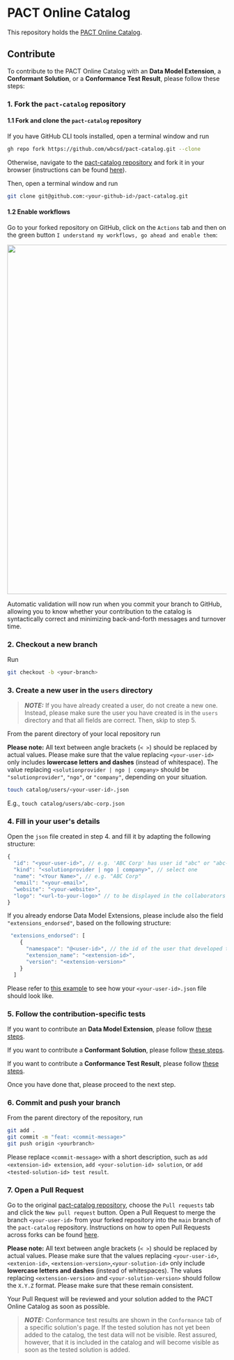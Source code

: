 # PACT Online Catalog

This repository holds the [PACT Online Catalog](https://pact-catalog.sine.dev).

## Contribute

To contribute to the PACT Online Catalog with an <strong>Data Model Extension</strong>, a <strong>Conformant Solution</strong>, or a <strong>Conformance Test Result</strong>, please follow these steps:

### 1. Fork the `pact-catalog` repository

#### 1.1 Fork and clone the `pact-catalog` repository

If you have GitHub CLI tools installed, open a terminal window and run

```sh
gh repo fork https://github.com/wbcsd/pact-catalog.git --clone
```

Otherwise, navigate to the [pact-catalog repository](https://github.com/sine-fdn/pact-catalog.git) and fork it in your browser (instructions can be found [here](https://docs.github.com/en/get-started/quickstart/fork-a-repo#forking-a-repository)).

Then, open a terminal window and run

```sh
git clone git@github.com:<your-github-id>/pact-catalog.git
```

#### 1.2 Enable workflows

Go to your forked repository on GitHub, click on the `Actions` tab and then on the green button `I understand my workflows, go ahead and enable them`:

<p align="center">
  <img src="https://github.com/wbcsd/pact-catalog/assets/100690574/971ec9e4-2222-44d9-ae5c-259d5e4b26f4" width=800>
</p>

Automatic validation will now run when you commit your branch to GitHub, allowing you to know whether your contribution to the catalog is syntactically correct and minimizing back-and-forth messages and turnover time.

### 2. Checkout a new branch

Run

```sh
git checkout -b <your-branch>
```
### 3. Create a new user in the `users` directory

> **_NOTE:_** If you have already created a user, do not create a new one. Instead, please make sure the user you have created is in the `users` directory and that all fields are correct. Then, skip to step 5.

From the parent directory of your local repository run


<strong>Please note:</strong> All text between angle brackets (`< >`) should be replaced by actual values. Please make sure that the value replacing `<your-user-id>` only includes <strong>lowercase letters and dashes</strong> (instead of whitespace). The value replacing `<solutionprovider | ngo | company>` should be `"solutionprovider"`, `"ngo"`, or `"company"`, depending on your situation.

```sh
touch catalog/users/<your-user-id>.json
```

E.g., `touch catalog/users/abc-corp.json`

### 4. Fill in your user's details

Open the `json` file created in step 4. and fill it by adapting the following structure:

```javascript
{
  "id": "<your-user-id>", // e.g. 'ABC Corp' has user id "abc" or "abc-corp"
  "kind": "<solutionprovider | ngo | company>", // select one
  "name": "<Your Name>", // e.g. "ABC Corp"
  "email": "<your-email>",
  "website": "<your-website>",
  "logo": "<url-to-your-logo>" // to be displayed in the collaborators page (optional)
}
```

If you already endorse Data Model Extensions, please include also the field `"extensions_endorsed"`, based on the following structure:
```javascript
 "extensions_endorsed": [
    {
      "namespace": "@<user-id>", // the id of the user that developed the extension
      "extension_name": "<extension-id>",
      "version": "<extension-version>"
    }
  ]
```

Please refer to [this example](./catalog/examples/users/example-institution.json) to see how your `<your-user-id>.json` file should look like.

### 5. Follow the contribution-specific tests

If you want to contribute an <strong>Data Model Extension</strong>, please follow [these steps](/CONTRIB_EXTENSION.md).

If you want to contribute a <strong>Conformant Solution</strong>, please follow [these steps](/CONTRIB_SOLUTION.md).

If you want to contribute a <strong>Conformance Test Result</strong>, please follow [these steps](/CONTRIB_TEST.md).

Once you have done that, please proceed to the next step.

### 6. Commit and push your branch

From the parent directory of the repository, run

```sh
git add .
git commit -m "feat: <commit-message>"
git push origin <yourbranch>
```

Please replace `<commit-message>` with a short description, such as `add <extension-id> extension`, `add <your-solution-id> solution`, or `add <tested-solution-id> test result`.

### 7. Open a Pull Request

Go to the original [pact-catalog repository](https://github.com/sine-fdn/pact-catalog), choose the `Pull requests` tab and click the `New pull request` button.
Open a Pull Request to merge the branch `<your-user-id>` from your forked repository into the `main` branch of the `pact-catalog` repository. Instructions on how to open Pull Requests across forks can be found [here](https://docs.github.com/en/pull-requests/collaborating-with-pull-requests/proposing-changes-to-your-work-with-pull-requests/creating-a-pull-request-from-a-fork).

<strong>Please note:</strong> All text between angle brackets (`< >`) should be replaced by actual values. Please make sure that the values replacing `<your-user-id>`, `<extenion-id>`, `<extension-version>`,`<your-solution-id>` only include <strong>lowercase letters and dashes</strong> (instead of whitespaces). The values replacing `<extension-version>` and `<your-solution-version>` should follow the `X.Y.Z` format. Please make sure that these remain consistent.

Your Pull Request will be reviewed and your solution added to the PACT Online Catalog as soon as possible.

> **_NOTE:_** Conformance test results are shown in the `Conformance` tab of a specific solution's page. If the tested solution has not yet been added to the catalog, the test data will not be visible. Rest assured, however, that it is included in the catalog and will become visible as soon as the tested solution is added.
